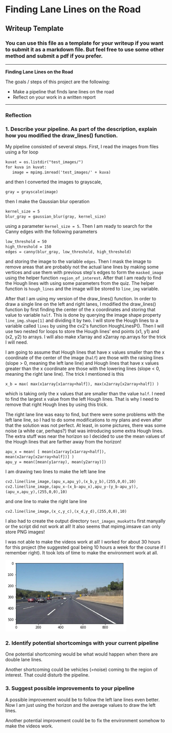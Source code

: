# **Finding Lane Lines on the Road** 

## Writeup Template

### You can use this file as a template for your writeup if you want to submit it as a markdown file. But feel free to use some other method and submit a pdf if you prefer.

---

**Finding Lane Lines on the Road**

The goals / steps of this project are the following:
* Make a pipeline that finds lane lines on the road
* Reflect on your work in a written report

---

### Reflection

### 1. Describe your pipeline. As part of the description, explain how you modified the draw_lines() function.

My pipeline consisted of several steps. First, I read the images from files using a for loop
```
kuvat = os.listdir("test_images/")
for kuva in kuvat:
   image = mpimg.imread('test_images/' + kuva)
```
and then I converted the images to grayscale, 
```
gray = grayscale(image)
```
then I make the Gaussian blur operation
```
kernel_size = 5
blur_gray = gaussian_blur(gray, kernel_size)
```
using a parameter `kernel_size = 5`.
Then I am ready to search for the Canny edges with the following parameters
```
low_threshold = 50
high_threshold = 150
edges = canny(blur_gray, low_threshold, high_threshold)
```
and storing the image to the variable `edges`.
Then I mask the image to remove areas that are probably not the actual lane lines by making some vertices and use them with previous step's edges to form the `masked_image` using the helper function `region_of_interest`. After that I am ready to find the Hough lines with using some parameters from the quiz. The helper function is `hough_lines` and the image will be stored to `line_img` variable. 

After that I am using my version of the draw_lines() function. In order to draw a single line on the left and right lanes, I modified the draw_lines() function by first finding the center of the x coordinates and storing that value to variable `half`. This is done by querying the image shape property `line_img.shape[1]` and dividing it by two. I will store the Hough lines to a variable called `lines` by using the cv2's function HoughLinesP(). Then I will use two nested for loops to store the Hough lines' end points (x1, y1) and (x2, y2) to arrays. I will also make x1array and x2array np.arrays for the trick I will need.

I am going to assume that Hough lines that have x values smaller than the x coordinate of the center of the image (`half`) are those with the raising lines (slope > 0, meaning the left lane line) and Hough lines that have x values greater than the x coordinate are those with the lowering lines (slope < 0, meaning the right lane line). The trick I mentioned is this 
```
x_b = max( max(x1array[x1array<half]), max(x2array[x2array<half]) )
```
which is taking only the x values that are smaller than the value `half`. I need to find the largest x value from the left Hough lines. That is why I need to remove that right Hough lines by using this trick.

The right lane line was easy to find, but there were some problems with the left lane line, so I had to do some modifications to my plans and even after that the solution was not perfect. At least, in some pictures, there was some noise (a white car, perhaps?) that was introducing some extra Hough lines. The extra stuff was near the horizon so I decided to use the mean values of the Hough lines that are farther away from the horizon!
```
apu_x = mean( [ mean(x1array[x1array<half]), mean(x2array[x2array<half])] )
apu_y = mean([mean(y1array), mean(y2array)])
```

I am drawing two lines to make the left lane line
```
cv2.line(line_image,(apu_x,apu_y),(x_b,y_b),(255,0,0),10)
cv2.line(line_image,(apu_x-(x_b-apu_x),apu_y-(y_b-apu_y)),(apu_x,apu_y),(255,0,0),10)
```
and one line to make the right lane line
```
cv2.line(line_image,(x_c,y_c),(x_d,y_d),(255,0,0),10)
```

I also had to create the output directory `test_images_muokattu` first manyally or the script did not work at all! It also seems that mpimg.imsave can only store PNG images!

I was not able to make the videos work at all! I worked for about 30 hours for this project (the suggested goal being 10 hours a week for the course if I remember right). It took lots of time to make the environment work at all.

![alt text](https://raw.githubusercontent.com/HenriHeinonen/CarND-LaneLines-P1/master/step1.png "The original image")

### 2. Identify potential shortcomings with your current pipeline


One potential shortcoming would be what would happen when there are double lane lines.

Another shortcoming could be vehicles (=noise) coming to the region of interest. That could disturb the pipeline.


### 3. Suggest possible improvements to your pipeline

A possible improvement would be to follow the left lane lines even better. Now I am just using the horizon and the average values to draw the left lines.

Another potential improvement could be to fix the environment somehow to make the videos work.

